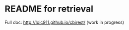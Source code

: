 README for retrieval
==========================

Full doc: http://loic911.github.io/cbirest/ (work in progress)
